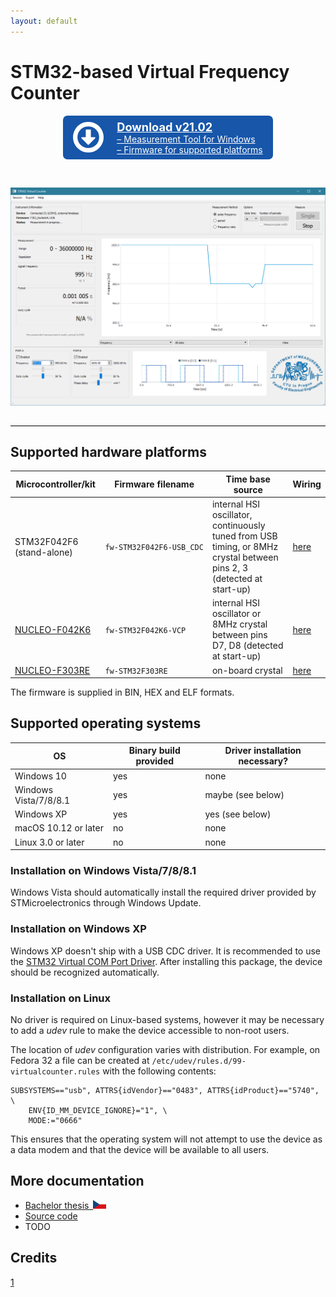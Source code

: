 ```yaml
---
layout: default
---
```


# STM32-based Virtual Frequency Counter

<style>
a.button, a.button:visited {
    display: inline-block;
    padding: 0.5em 1.2em;
    text-align: left;
    border-radius: 0.5em;

    background: #1756a9;
    color: #fff;
}

a.button:hover, a.button:active {
    background: #3776c9;
    color: #fff;

    text-decoration: none;
}

hr {
    border: none;
    border-top: 1px solid #ddd;
    margin: 2em 0em 2em 0em;
}

.button hr {
    margin: 0.3em 0em 0.3em 0em;
}
</style>

<div style="text-align: center">
<a href="https://github.com/mcejp/virtual-counter/releases/download/v21.02/virtual-counter-21.02.zip" class="button">
<div style="display: flex; flex-direction: row; align-items: center">
    <div style="margin-right: 1.5em">
        <svg version="1.1" xmlns="http://www.w3.org/2000/svg" xmlns:xlink="http://www.w3.org/1999/xlink" height="3.5em" viewBox="0 0 438.533 438.533" style="display: block; fill: #fff" xml:space="preserve"><g><path d="M409.133,109.203c-19.608-33.592-46.205-60.189-79.798-79.796C295.736,9.801,259.058,0,219.273,0 c-39.781,0-76.47,9.801-110.063,29.407c-33.595,19.604-60.192,46.201-79.8,79.796C9.801,142.8,0,179.489,0,219.267 c0,39.78,9.804,76.463,29.407,110.062c19.607,33.592,46.204,60.189,79.799,79.798c33.597,19.605,70.283,29.407,110.063,29.407 s76.47-9.802,110.065-29.407c33.593-19.602,60.189-46.206,79.795-79.798c19.603-33.596,29.403-70.284,29.403-110.062 C438.533,179.485,428.732,142.795,409.133,109.203z M353.742,297.208c-13.894,23.791-32.736,42.633-56.527,56.534 c-23.791,13.894-49.771,20.834-77.945,20.834c-28.167,0-54.149-6.94-77.943-20.834c-23.791-13.901-42.633-32.743-56.527-56.534 c-13.897-23.791-20.843-49.772-20.843-77.941c0-28.171,6.949-54.152,20.843-77.943c13.891-23.791,32.738-42.637,56.527-56.53 c23.791-13.895,49.772-20.84,77.943-20.84c28.173,0,54.154,6.945,77.945,20.84c23.791,13.894,42.634,32.739,56.527,56.53 c13.895,23.791,20.838,49.772,20.838,77.943C374.58,247.436,367.637,273.417,353.742,297.208z"/><path d="M310.633,219.267H255.82V118.763c0-2.666-0.862-4.853-2.573-6.567c-1.704-1.709-3.895-2.568-6.557-2.568h-54.823 c-2.664,0-4.854,0.859-6.567,2.568c-1.714,1.715-2.57,3.901-2.57,6.567v100.5h-54.819c-4.186,0-7.042,1.905-8.566,5.709 c-1.524,3.621-0.854,6.947,1.999,9.996l91.363,91.361c2.096,1.711,4.283,2.567,6.567,2.567c2.281,0,4.471-0.856,6.569-2.567 l91.077-91.073c1.902-2.283,2.851-4.576,2.851-6.852c0-2.662-0.855-4.853-2.573-6.57 C315.489,220.122,313.299,219.267,310.633,219.267z"/></g></svg>
    </div>
    <div>
        <strong style="font-size: 130%">Download v21.02</strong>
        <div>&ndash; Measurement Tool for Windows</div>
        <div>&ndash; Firmware for supported platforms</div>
    </div>
</div>
</a>
</div>

&nbsp;

![screenshot](images/virtual-counter/screenshot.png)

---

## Supported hardware platforms

Microcontroller/kit|Firmware filename|Time base source|Wiring
-|-|-|-
STM32F042F6 (stand-alone)|<code><nobr>fw-STM32F042F6-USB_CDC</nobr></code>|internal HSI oscillator, continuously tuned from USB timing, or 8MHz crystal between pins 2, 3 (detected at start-up)|[here](virtual-counter-pinouts.html#stm32f042f6-stand-alone)
[NUCLEO-F042K6](https://www.st.com/en/evaluation-tools/nucleo-f042k6.html)|<code><nobr>fw-STM32F042K6-VCP</nobr></code>|internal HSI oscillator or 8MHz crystal between pins D7, D8 (detected at start-up)|[here](virtual-counter-pinouts.html#nucleo-f042k6)
[NUCLEO-F303RE](https://www.st.com/en/evaluation-tools/nucleo-f303re.html)|<code><nobr>fw-STM32F303RE</nobr></code>|on-board crystal|[here](virtual-counter-pinouts.html#nucleo-f303re)

The firmware is supplied in BIN, HEX and ELF formats.

## Supported operating systems

OS|Binary build provided|Driver installation necessary?
-|-|-
Windows 10|yes|none
Windows Vista/7/8/8.1|yes|maybe (see below)
Windows XP|yes|yes (see below)
macOS 10.12 or later|no|none
Linux 3.0 or later|no|none

### Installation on Windows Vista/7/8/8.1

Windows Vista should automatically install the required driver provided by STMicroelectronics through Windows Update.

### Installation on Windows XP

Windows XP doesn't ship with a USB CDC driver. It is recommended to use the [STM32 Virtual COM Port Driver](http://www.st.com/en/development-tools/stsw-stm32102.html). After installing this package, the device should be recognized automatically.

### Installation on Linux

No driver is required on Linux-based systems, however it may be necessary to add a _udev_ rule to make the device accessible to non-root users.

The location of _udev_ configuration varies with distribution. For example, on Fedora 32 a file can be created at `/etc/udev/rules.d/99-virtualcounter.rules` with the following contents:

```
SUBSYSTEMS=="usb", ATTRS{idVendor}=="0483", ATTRS{idProduct}=="5740", \
    ENV{ID_MM_DEVICE_IGNORE}="1", \
    MODE:="0666"
```

This ensures that the operating system will not attempt to use the device as a data modem and that the device will be available to all users.

## More documentation

- <a href="https://dspace.cvut.cz/handle/10467/68574">Bachelor thesis&ensp;<svg version="1.0" xmlns="http://www.w3.org/2000/svg" height="1em" viewBox="0 0 900 600"><rect width="900" height="600" fill="#d7141a"/><rect width="900" height="300" fill="#fff"/><path d="M 450,300 0,0 V 600 z" fill="#11457e"/></svg>
- [Source code](https://github.com/mcejp/virtual-counter)
- TODO

## Credits

[1](https://freeicons.io/user-interface-icons-4/download-symbol-icon-36648)
